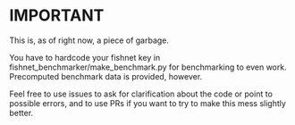 # IMPORTANT

This is, as of right now, a piece of garbage.

You have to hardcode your fishnet key in fishnet_benchmarker/make_benchmark.py for benchmarking to even work. Precomputed benchmark data is provided, however.

Feel free to use issues to ask for clarification about the code or point to possible errors, and to use PRs if you want to try to make this mess slightly better.